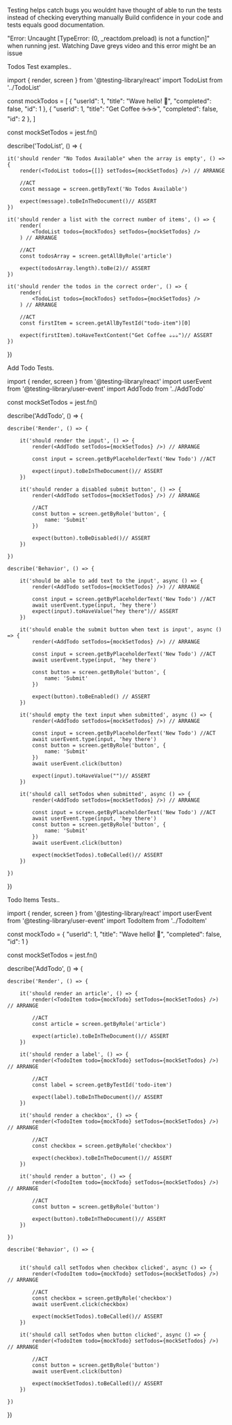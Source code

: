 Testing helps catch bugs you wouldnt have thought of
able to run the tests instead of checking everything manually
Build confidence in your code and tests equals good documentation.

"Error: Uncaught [TypeError: (0, _reactdom.preload) is not a function]" when running jest.
Watching Dave greys video and this error might be an issue


Todos Test examples..

import { render, screen } from '@testing-library/react'
import TodoList from '../TodoList'

const mockTodos = [
    {
        "userId": 1,
        "title": "Wave hello! 👋",
        "completed": false,
        "id": 1
    },
    {
        "userId": 1,
        "title": "Get Coffee ☕☕☕",
        "completed": false,
        "id": 2
    },
]

const mockSetTodos = jest.fn()

describe('TodoList', () => {

    it('should render "No Todos Available" when the array is empty', () => {
        render(<TodoList todos={[]} setTodos={mockSetTodos} />) // ARRANGE

        //ACT
        const message = screen.getByText('No Todos Available')

        expect(message).toBeInTheDocument()// ASSERT
    })

    it('should render a list with the correct number of items', () => {
        render(
            <TodoList todos={mockTodos} setTodos={mockSetTodos} />
        ) // ARRANGE

        //ACT
        const todosArray = screen.getAllByRole('article')

        expect(todosArray.length).toBe(2)// ASSERT
    })

    it('should render the todos in the correct order', () => {
        render(
            <TodoList todos={mockTodos} setTodos={mockSetTodos} />
        ) // ARRANGE

        //ACT
        const firstItem = screen.getAllByTestId("todo-item")[0]

        expect(firstItem).toHaveTextContent("Get Coffee ☕☕☕")// ASSERT
    })

})



Add Todo Tests.

import { render, screen } from '@testing-library/react'
import userEvent from '@testing-library/user-event'
import AddTodo from '../AddTodo'

const mockSetTodos = jest.fn()

describe('AddTodo', () => {

    describe('Render', () => {

        it('should render the input', () => {
            render(<AddTodo setTodos={mockSetTodos} />) // ARRANGE

            const input = screen.getByPlaceholderText('New Todo') //ACT

            expect(input).toBeInTheDocument()// ASSERT
        })

        it('should render a disabled submit button', () => {
            render(<AddTodo setTodos={mockSetTodos} />) // ARRANGE

            //ACT
            const button = screen.getByRole('button', {
                name: 'Submit'
            })

            expect(button).toBeDisabled()// ASSERT
        })

    })

    describe('Behavior', () => {

        it('should be able to add text to the input', async () => {
            render(<AddTodo setTodos={mockSetTodos} />) // ARRANGE

            const input = screen.getByPlaceholderText('New Todo') //ACT
            await userEvent.type(input, 'hey there')
            expect(input).toHaveValue("hey there")// ASSERT
        })

        it('should enable the submit button when text is input', async () => {
            render(<AddTodo setTodos={mockSetTodos} />) // ARRANGE

            const input = screen.getByPlaceholderText('New Todo') //ACT
            await userEvent.type(input, 'hey there')

            const button = screen.getByRole('button', {
                name: 'Submit'
            })

            expect(button).toBeEnabled() // ASSERT
        })

        it('should empty the text input when submitted', async () => {
            render(<AddTodo setTodos={mockSetTodos} />) // ARRANGE

            const input = screen.getByPlaceholderText('New Todo') //ACT
            await userEvent.type(input, 'hey there')
            const button = screen.getByRole('button', {
                name: 'Submit'
            })
            await userEvent.click(button)

            expect(input).toHaveValue("")// ASSERT
        })

        it('should call setTodos when submitted', async () => {
            render(<AddTodo setTodos={mockSetTodos} />) // ARRANGE

            const input = screen.getByPlaceholderText('New Todo') //ACT
            await userEvent.type(input, 'hey there')
            const button = screen.getByRole('button', {
                name: 'Submit'
            })
            await userEvent.click(button)

            expect(mockSetTodos).toBeCalled()// ASSERT
        })

    })
})


Todo Items Tests..

import { render, screen } from '@testing-library/react'
import userEvent from '@testing-library/user-event'
import TodoItem from '../TodoItem'

const mockTodo = {
    "userId": 1,
    "title": "Wave hello! 👋",
    "completed": false,
    "id": 1
}

const mockSetTodos = jest.fn()

describe('AddTodo', () => {

    describe('Render', () => {

        it('should render an article', () => {
            render(<TodoItem todo={mockTodo} setTodos={mockSetTodos} />) // ARRANGE

            //ACT
            const article = screen.getByRole('article')

            expect(article).toBeInTheDocument()// ASSERT
        })

        it('should render a label', () => {
            render(<TodoItem todo={mockTodo} setTodos={mockSetTodos} />) // ARRANGE

            //ACT
            const label = screen.getByTestId('todo-item')

            expect(label).toBeInTheDocument()// ASSERT
        })

        it('should render a checkbox', () => {
            render(<TodoItem todo={mockTodo} setTodos={mockSetTodos} />) // ARRANGE

            //ACT
            const checkbox = screen.getByRole('checkbox')

            expect(checkbox).toBeInTheDocument()// ASSERT
        })

        it('should render a button', () => {
            render(<TodoItem todo={mockTodo} setTodos={mockSetTodos} />) // ARRANGE

            //ACT
            const button = screen.getByRole('button')

            expect(button).toBeInTheDocument()// ASSERT
        })

    })

    describe('Behavior', () => {


        it('should call setTodos when checkbox clicked', async () => {
            render(<TodoItem todo={mockTodo} setTodos={mockSetTodos} />) // ARRANGE

            //ACT
            const checkbox = screen.getByRole('checkbox')
            await userEvent.click(checkbox)

            expect(mockSetTodos).toBeCalled()// ASSERT
        })

        it('should call setTodos when button clicked', async () => {
            render(<TodoItem todo={mockTodo} setTodos={mockSetTodos} />) // ARRANGE

            //ACT
            const button = screen.getByRole('button')
            await userEvent.click(button)

            expect(mockSetTodos).toBeCalled()// ASSERT
        })

    })
})

